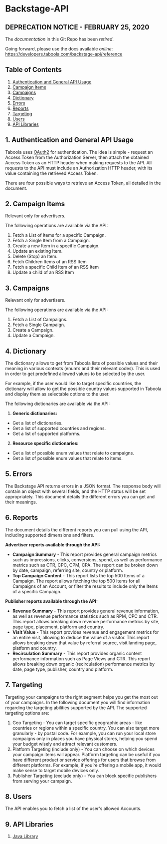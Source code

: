 # Backstage-API

## DEPRECATION NOTICE - FEBRUARY 25, 2020

The *documentation* in this Git Repo has been *retired*.

Going forward, please use the docs available *online*: https://developers.taboola.com/backstage-api/reference

## Table of Contents
1. [Authentication and General API Usage](#1-authentication-and-general-api-usage)
2. [Campaign Items](#2-campaign-items)
3. [Campaigns](#3-campaigns)
4. [Dictionary](#4-dictionary)
5. [Errors](#5-errors)
6. [Reports](#6-reports)
7. [Targeting](#7-targeting)
8. [Users](#8-users)
9. [API Libraries](#9-api-libraries)



## 1. Authentication and General API Usage
Taboola uses [OAuth2](https://oauth.net/2/) for authentication.
The idea is simple - request an Access Token from the Authorization Server, then attach the obtained Access Token as an HTTP header when making requests to the API.
All requests to the API must include an Authorization HTTP header, with its value containing the retrieved Access Token.

There are four possible ways to retrieve an Access Token, all detailed in the document.



## 2. Campaign Items
Relevant only for advertisers.


The following operations are available via the API:
1. Fetch a List of Items for a specific Campaign.
2. Fetch a Single Item from a Campaign.
3. Create a new Item in a specific Campaign.
4. Update an existing Item.
5. Delete (Stop) an Item.
6. Fetch Children Items of an RSS Item
7. Fetch a specific Child Item of an RSS Item
8. Update a child of an RSS Item



## 3. Campaigns
Relevant only for advertisers.


The following operations are available via the API:
1. Fetch a List of Campaigns.
2. Fetch a Single Campaign.
3. Create a Campaign.
4. Update a Campaign.

## 4. Dictionary
The dictionary allows to get from Taboola lists of possible values and their meaning in various contexts (enum’s and their relevant codes). This is used in order to get predefined allowed values to be selected by the user. 

For example, if the user would like to target specific countries, the dictionary will allow to get the possible country values supported in Taboola and display them as selectable options to the user.

The following dictionaries are available via the API:
1. **Generic dictionaries:**
  * Get a list of dictionaries.
  * Get a list of supported countries and regions.
  * Get a list of supported platforms.
2. **Resource specific dictionaries:**
  * Get a list of possible enum values that relate to campaigns.
  * Get a list of possible enum values that relate to items.

## 5. Errors
The Backstage API returns errors in a JSON format. The response body will contain an object with several fields, and the HTTP status will be set appropriately.
This document details the different errors you can get and their meanings.

## 6. Reports
The document details the different reports you can pull using the API, including supported dimensions and filters.

**Advertiser reports available through the API:**
* **Campaign Summary** - This report provides general campaign metrics such as impressions, clicks, conversions, spend, as well as performance metrics such as CTR, CPC, CPM, CPA. The report can be broken down by date, campaign, referring site, country or platform.
* **Top Campaign Content** - This report lists the top 500 Items of a Campaign. The report allows fetching the top 500 Items for all Campaigns of an Account, or filter the results to include only the Items of a specific Campaign.

**Publisher reports available through the API:**
* **Revenue Summary** - This report provides general revenue information, as well as revenue performance statistics such as RPM, CPC and CTR. This report allows breaking down revenue performance metrics by site, page type, placement, platform and country.
* **Visit Value** - This report provides revenue and engagement metrics for an entire visit, allowing to deduce the value of a visitor. This report allows breaking down that value by referral source, visit landing page, platform and country.
* **Recirculation Summary** - This report provides organic content performance information such as Page Views and CTR.  This report allows breaking down organic (recirculation) performance metrics by date, page type, publisher, country and platform.

## 7. Targeting
Targeting   your   campaigns   to   the   right   segment   helps   you   get   the   most   out   of   your campaigns.   In   the   following   document   you   will   find   information   regarding   the   targeting abilities   supported   by   the   API.
The   supported   targeting   options   are:
1. Geo  Targeting  -  You  can  target  specific  geographic  areas  -  like  countries  or
regions   within   a   specific   country.   You   can   also   target   more   granularly   -   by   postal code.   For   example,   you   can   run   your   local   store   campaigns   only   in   places   you have   physical   stores,   helping   you   spend   your   budget   wisely   and   attract   relevant customers.
2. Platform  Targeting  (include  only)  -  You  can  choose  on  which  devices  your campaign   items   will   appear.   Platform   targeting   can   be   useful   if   you   have   different product   or   service   offerings   for   users   that   browse   from   different   platforms.   For example,   if   you’re   offering   a   mobile   app,   it   would   make   sense   to   target   mobile devices   only.
3. Publisher  Targeting  (exclude  only)  -  You  can  block  specific  publishers  from serving   your   campaign.

## 8. Users
The API enables you to fetch a list of the user's allowed Accounts.

## 9. API Libraries

1. [Java Library](https://github.com/taboola/backstage-api-java-client)
